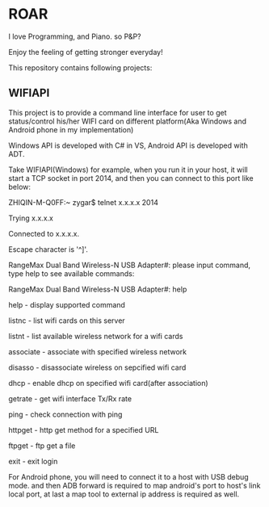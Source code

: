 ROAR
====
I love Programming, and Piano. so P&P?

Enjoy the feeling of getting stronger everyday!

This repository contains following projects:


WIFIAPI
-----

This project is to provide a command line interface for user to get status/control his/her WIFI card on different platform(Aka Windows and Android phone in my implementation)

Windows API is developed with C# in VS, Android API is developed with ADT.

Take WIFIAPI(Windows) for example, when you run it in your host, it will start a TCP socket in port 2014, and then you can connect to this port like below:


ZHIQIN-M-Q0FF:~ zygar$ telnet x.x.x.x 2014


Trying x.x.x.x


Connected to x.x.x.x.


Escape character is '^]'.


RangeMax Dual Band Wireless-N USB Adapter#: please input command, type help to see available commands:


RangeMax Dual Band Wireless-N USB Adapter#: help


help       - display supported command


listnc      - list wifi cards on this server


listnt      - list available wireless network for a wifi cards


associate   - associate with specified wireless network


disasso     - disassociate wireless on sepcified wifi card


dhcp        - enable dhcp on specified wifi card(after association)


getrate     - get wifi interface Tx/Rx rate


ping        - check connection with ping


httpget     - http get method for a specified URL


ftpget      - ftp get a file


exit        - exit login



For Android phone, you will need to connect it to a host with USB debug mode. and then ADB forward is required to map android's port to host's link local port, at last a map tool to external ip address is required as well.


